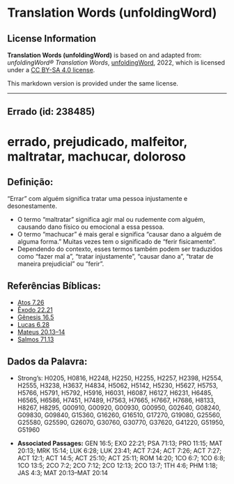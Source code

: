 # Translation Words (unfoldingWord)

## License Information

**Translation Words (unfoldingWord)** is based on and adapted from: _unfoldingWord® Translation Words_, [unfoldingWord](https://unfoldingword.org/utw), 2022, which is licensed under a [CC BY-SA 4.0 license](https://creativecommons.org/licenses/by-sa/4.0/legalcode.en).

This markdown version is provided under the same license.



--------------------------------

## Errado (id: 238485)

errado, prejudicado, malfeitor, maltratar, machucar, doloroso
=============================================================

Definição:
----------

“Errar” com alguém significa tratar uma pessoa injustamente e desonestamente.

* O termo “maltratar” significa agir mal ou rudemente com alguém, causando dano físico ou emocional a essa pessoa.
* O termo “machucar” é mais geral e significa “causar dano a alguém de alguma forma.” Muitas vezes tem o significado de “ferir fisicamente”.
* Dependendo do contexto, esses termos também podem ser traduzidos como “fazer mal a”, “tratar injustamente”, “causar dano a”, “tratar de maneira prejudicial” ou “ferir”.

Referências Bíblicas:
---------------------

* [Atos 7\.26](https://ref.ly/Acts7:26)
* [Êxodo 22\.21](https://ref.ly/Exod22:21)
* [Gênesis 16\.5](https://ref.ly/Gen16:5)
* [Lucas 6\.28](https://ref.ly/Luke6:28)
* [Mateus 20\.13–14](https://ref.ly/Matt20:13-Matt20:14)
* [Salmos 71\.13](https://ref.ly/Ps71:13)

Dados da Palavra:
-----------------

* Strong’s: H0205, H0816, H2248, H2250, H2255, H2257, H2398, H2554, H2555, H3238, H3637, H4834, H5062, H5142, H5230, H5627, H5753, H5766, H5791, H5792, H5916, H6031, H6087, H6127, H6231, H6485, H6565, H6586, H7451, H7489, H7563, H7665, H7667, H7686, H8133, H8267, H8295, G00910, G00920, G00930, G00950, G02640, G08240, G09830, G09840, G15360, G16260, G16510, G17270, G19080, G25560, G25580, G25590, G26070, G30760, G30770, G37620, G41220, G51950, G51960

* **Associated Passages:** GEN 16:5; EXO 22:21; PSA 71:13; PRO 11:15; MAT 20:13; MRK 15:14; LUK 6:28; LUK 23:41; ACT 7:24; ACT 7:26; ACT 7:27; ACT 12:1; ACT 14:5; ACT 25:10; ACT 25:11; ROM 14:20; 1CO 6:7; 1CO 6:8; 1CO 13:5; 2CO 7:2; 2CO 7:12; 2CO 12:13; 2CO 13:7; 1TH 4:6; PHM 1:18; JAS 4:3; MAT 20:13–MAT 20:14

